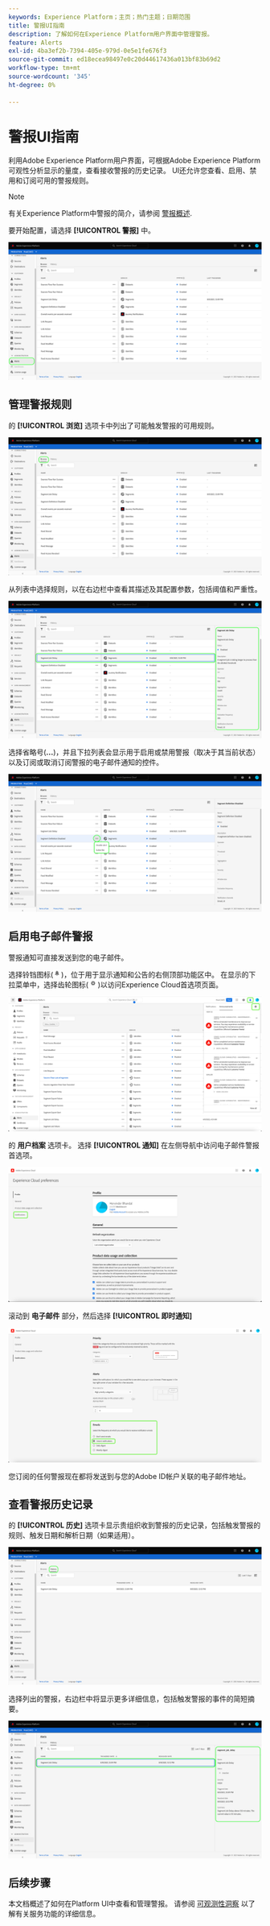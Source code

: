 ```yaml
---
keywords: Experience Platform；主页；热门主题；日期范围
title: 警报UI指南
description: 了解如何在Experience Platform用户界面中管理警报。
feature: Alerts
exl-id: 4ba3ef2b-7394-405e-979d-0e5e1fe676f3
source-git-commit: ed18ecea98497e0c20d44617436a013bf83b69d2
workflow-type: tm+mt
source-wordcount: '345'
ht-degree: 0%

---
```


# 警报UI指南

利用Adobe Experience Platform用户界面，可根据Adobe Experience Platform可观性分析显示的量度，查看接收警报的历史记录。 UI还允许您查看、启用、禁用和订阅可用的警报规则。

>[!NOTE]
>
>有关Experience Platform中警报的简介，请参阅 [警报概述](./overview.md).

要开始配置，请选择 **[!UICONTROL 警报]** 中。

![](../images/alerts/ui/workspace.png)

## 管理警报规则

的 **[!UICONTROL 浏览]** 选项卡中列出了可能触发警报的可用规则。

![](../images/alerts/ui/rules.png)

从列表中选择规则，以在右边栏中查看其描述及其配置参数，包括阈值和严重性。

![](../images/alerts/ui/rule-details.png)

选择省略号(**...**)，并且下拉列表会显示用于启用或禁用警报（取决于其当前状态）以及订阅或取消订阅警报的电子邮件通知的控件。

![](../images/alerts/ui/disable-subscribe.png)

## 启用电子邮件警报

警报通知可直接发送到您的电子邮件。

选择铃铛图标(![钟图标](../images/alerts/ui/bell-icon.png))，位于用于显示通知和公告的右侧顶部功能区中。 在显示的下拉菜单中，选择齿轮图标(![齿轮图标](../images/alerts/ui/cog-icon.png))以访问Experience Cloud首选项页面。

![](../images/alerts/ui/edit-preferences.png)

的 **用户档案** 选项卡。 选择 **[!UICONTROL 通知]** 在左侧导航中访问电子邮件警报首选项。

![](../images/alerts/ui/profile.png)

滚动到 **电子邮件** 部分，然后选择 **[!UICONTROL 即时通知]**

![](../images/alerts/ui/notifications.png)

您订阅的任何警报现在都将发送到与您的Adobe ID帐户关联的电子邮件地址。

## 查看警报历史记录

的 **[!UICONTROL 历史]** 选项卡显示贵组织收到警报的历史记录，包括触发警报的规则、触发日期和解析日期（如果适用）。

![](../images/alerts/ui/history.png)

选择列出的警报，右边栏中将显示更多详细信息，包括触发警报的事件的简短摘要。

![](../images/alerts/ui/history-details.png)

## 后续步骤

本文档概述了如何在Platform UI中查看和管理警报。 请参阅 [可观测性洞察](../home.md) 以了解有关服务功能的详细信息。
